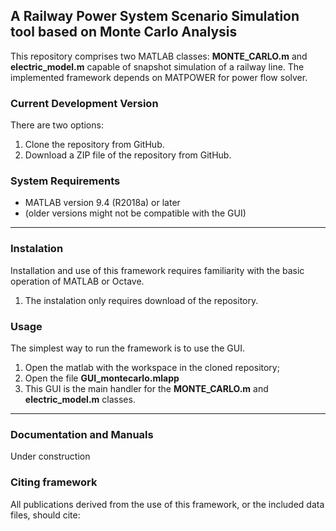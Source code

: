 

A Railway Power System Scenario Simulation tool based on Monte Carlo Analysis
-----------------------------------------------------------------------------

This repository comprises two MATLAB classes: **MONTE_CARLO.m** and **electric_model.m** capable of snapshot simulation of a railway line.
The implemented framework depends on MATPOWER for power flow solver.


### Current Development Version
There are two options:
1. Clone the repository from GitHub.
2. Download a ZIP file of the repository from GitHub.


### System Requirements
*   MATLAB version 9.4 (R2018a) or later
*   (older versions might not be compatible with the GUI)

------------
### Instalation
Installation and use of this framework requires familiarity with the basic
operation of MATLAB or Octave.
1. The instalation only requires download of the repository.


### Usage
The simplest way to run the framework is to use the GUI. 
1. Open the matlab with the workspace in the cloned repository;
2. Open the file **GUI_montecarlo.mlapp**
3. This GUI is the main handler for the **MONTE_CARLO.m** and **electric_model.m** classes.

------------
### Documentation and Manuals
Under construction

### Citing framework
All publications derived from the use of this framework, or the included data
files, should cite:
>   

